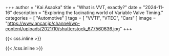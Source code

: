+++
author = "Kai Asaoka"
title = "What is VVT, exactly?"
date = "2024-11-16"
description = "Exploring the facinating world of Variable Valve Timing."
categories = [
    "Automotive"
]
tags = [
    "VVTI",
    "VTEC",
    "Cars"
]
image = "https://www.ancar.jp/channel/wp-content/uploads/2021/10/shutterstock_677560636.jpg"
+++



{{< css.inline >}}
<style>
.canon { background: white; width: 100%; height: auto; }
</style>
{{< /css.inline >}}
